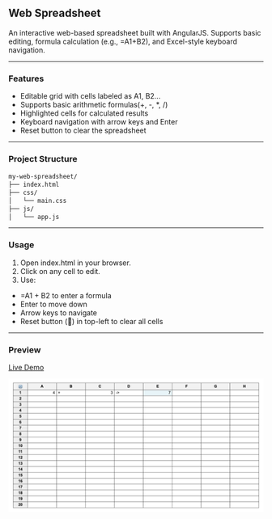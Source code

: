 ## Web Spreadsheet

An interactive web-based spreadsheet built with AngularJS. Supports basic editing, formula calculation (e.g., =A1+B2), and Excel-style keyboard navigation.

----
### Features
- Editable grid with cells labeled as A1, B2...
- Supports basic arithmetic formulas(+, -, *, /)
- Highlighted cells for calculated results
- Keyboard navigation with arrow keys and Enter
- Reset button to clear the spreadsheet

----
### Project Structure
```
my-web-spreadsheet/
├── index.html
├── css/
│   └── main.css
├── js/
│   └── app.js
```
----
### Usage

1. Open index.html in your browser.
2. Click on any cell to edit.
3. Use:
- =A1 + B2 to enter a formula
- Enter to move down
- Arrow keys to navigate
- Reset button (🔄) in top-left to clear all cells

----
### Preview 
<a href="https://peggiezx.github.io/my-web-spreadsheet/">Live Demo</a>

![screenshot](./assets/my-web-spreadsheet.png)
